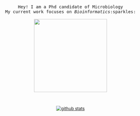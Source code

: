 <p align="center">
  <samp>
    Hey! I am a Phd candidate of Microbiology 
    <br>My current work focuses on <em>Bioinformatics</em>:sparkles:<br><br>
    <img src="https://media.giphy.com/media/YXt2VRKj60Qda/giphy.gif?cid=ecf05e47r7ecz4yw4deue465u6f60yq0rapxbqind2emgl2c&rid=giphy.gif&ct=g" width="240px">
  </samp>
</p>

<span align="center">
  <br>

  [![github stats](https://github-readme-stats.vercel.app/api?username=Zhang-EK&show_icons=true&hide_border=False)](https://github.com/Zhang-EK)

</span>
